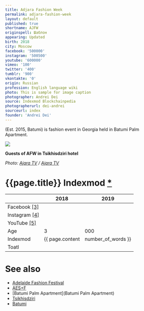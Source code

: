 ```yaml
---
title: Adjara Fashion Week
permalink: adjara-fashion-week
layout: default
published: true
shortname: AJFW
originspell: Шаблон
appearing: Updated
birth: 2018
city: Moscow
facebook: '500000'
instagram: '500500'
youtube: '600000'
vimeo: '100'
twitter: '400'
tumblr: '900'
vkontakte: '0'
origin: Russian
profession: English language wiki
photo: This is sample for image caption
photographer: Andrei Dei
source: Indexmod Blockchainpedia
photographerurl: dei-andrei
sourceurl: index
founder: 'Andrei Dei'
---
```


(Est. 2015, Batumi) is fashion event in Georgia held in Batumi Palm Apartment.

![](http://ajaratv.ge/files/photos/Sainformacio/V-ACHARA%20FESHEN%20VIKI%20%20CHRA%203.xmp.mpg_20170724_180654.690.jpg)

**Guests of AFW in Tsikhisdziri hotel**

*Photo: [Ajara TV](http://ajaratv.ge/news/en/17964/ajara-fashion-week.html) / [Ajara TV](http://ajaratv.ge/news/en/17964/ajara-fashion-week.html)*

# {{page.title}} Indexmod [*](indexmod)

||2018|2019|
|-|-|-|
|Facebook <span id="a3">[\[3\]](#f3)</span>|||
|Instagram <span id="a4">[\[4\]](#f4)</span>|||
|YouTube <span id="a5">[\[5\]](#f5)</span>|||
|Age|3|000|
|Indexmod|{{ page.content | number_of_words }}||
|Toatl|||

# See also

+ [Adelaide Fashion Festival](adelaide-fashion-festival)
+ [AES+F](aes+f)
+ [Batumi Palm Apartment](Batumi Palm Apartment)
+ [Tsikhisdziri](Tsikhisdziri)
+ [Batumi](Batumi)
